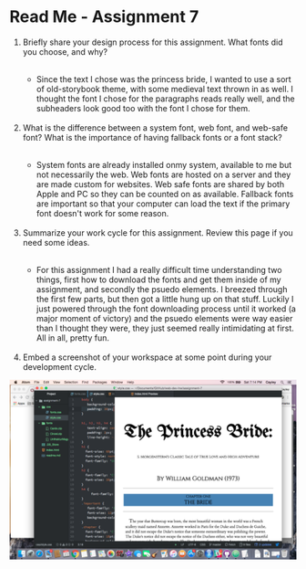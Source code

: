 <h1>Read Me - Assignment 7</h1>

<ol><li>Briefly share your design process for this assignment. What fonts did you choose, and why?</li><br>
  <ul>
  <li>Since the text I chose was the princess bride, I wanted to use a sort of old-storybook theme, with some medieval text thrown in as well. I thought the font I chose for the paragraphs reads really well, and the subheaders look good too with the font I chose for them. </li></ul><br>

<li>What is the difference between a system font, web font, and web-safe font? What is the importance of having fallback fonts or a font stack?</li><br>
  <ul>
  <li>System fonts are already installed onmy system, available to me but not necessarily the web. Web fonts are hosted on a server and they are made custom for websites. Web safe fonts are shared by both Apple and PC so they can be counted on as available. Fallback fonts are important so that your computer can load the text if the primary font doesn't work for some reason. </li></ul><br>

<li>Summarize your work cycle for this assignment. Review this page if you need some ideas.</li><br>
  <ul>
  <li>For this assignment I had a really difficult time understanding two things, first how to download the fonts and get them inside of my assignment, and secondly the psuedo elements. I breezed through the first few parts, but then got a little hung up on that stuff. Luckily I just powered through the font downloading process until it worked (a major moment of victory) and the psuedo elements were way easier than I thought they were, they just seemed really intimidating at first. All in all, pretty fun. </li></ul><br>

<li>Embed a screenshot of your workspace at some point during your development cycle.</li></ol>
<img src="./images/screenshot9.png">

